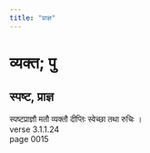 ```yaml
---
title: "प्राज्ञ"
---
```


# व्यक्त; पु
## स्पष्ट, प्राज्ञ
स्पष्टप्राज्ञौ मतौ व्यक्तौ दीप्तिः स्वेच्छा तथा रुचिः ।<br />verse 3.1.1.24<br />page 0015

